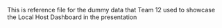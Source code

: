 This is reference file for the dummy data that Team 12 used to showcase the Local Host Dashboard in the presentation